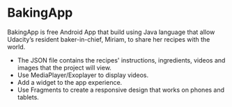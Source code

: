 # BakingApp
BakingApp is free Android App that build using Java language that allow Udacity’s resident baker-in-chief, Miriam, to share her recipes with the world.
- The JSON file contains the recipes' instructions, ingredients, videos and images that the project will view. 
- Use MediaPlayer/Exoplayer to display videos.
- Add a widget to the app experience.
- Use Fragments to create a responsive design that works on phones and tablets.
